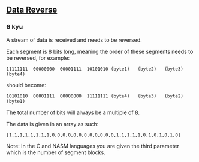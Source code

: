 <h2><a href=https://www.codewars.com/kata/569d488d61b812a0f7000015/train/javascript target="_blank">Data Reverse</a></h2><h3>6 kyu</h3><p>A stream of data is received and needs to be reversed.</p><p>Each segment is 8 bits long, meaning the order of these segments needs to be reversed, for example:</p><pre><code>11111111  00000000  00001111  10101010 (byte1)   (byte2)   (byte3)   (byte4)</code></pre><p>should become:</p><pre><code>10101010  00001111  00000000  11111111 (byte4)   (byte3)   (byte2)   (byte1)</code></pre><p>The total number of bits will always be a multiple of 8.</p><p>The data is given in an array as such:</p><pre><code>[1,1,1,1,1,1,1,1,0,0,0,0,0,0,0,0,0,0,0,0,1,1,1,1,1,0,1,0,1,0,1,0]</code></pre><p>Note: In the C and NASM languages you are given the third parameter which is the number of segment blocks.</p>